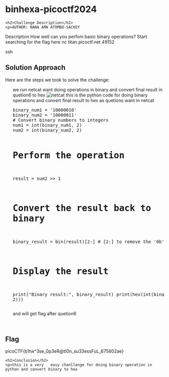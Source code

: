 
<!DOCTYPE html>
<html>
 
<body>
    <h1>binhexa-picoctf2024</h1>

    <h2>Challenge Description</h2>
    <p>AUTHOR: NANA AMA ATOMBO-SACKEY

Description
How well can you perfom basic binary operations?
Start searching for the flag here nc titan.picoctf.net 49152
</p>
ssh
    <h2>Solution Approach</h2>
    <p>Here are the steps we took to solve the challenge:</p>
    <ol>
we run netcat want doing operations in binary and convert final result in quetion6 to hex
 <img src=" https://phantom1ss.github.io/blog/2024/pico2024/binhexa/netcat.png" alt="netcat" class="inline"/>
  this is  the python code for doing binary operations and convert final result to hex as quetions want in netcat 
<pre>
binary_num1 = '10000010'
binary_num2 = '10000011'
# Convert binary numbers to integers
num1 = int(binary_num1, 2)
num2 = int(binary_num2, 2)

# Perform the operation
result = num2 >> 1

# Convert the result back to binary
binary_result = bin(result)[2:]  # [2:] to remove the '0b' prefix

# Display the result
print("Binary result:", binary_result)
print(hex(int(binary_result, 2)))
</pre>
 and will get flag after quetion6
     </ol>
<br>
    <h2>Flag</h2>
    <p class="flag">  picoCTF{b1tw^3se_0p3eR@tI0n_su33essFuL_675602ae}

</p>

    <h2>Conclusion</h2>
    <p>this is a very   easy chanllenge for doing binary operation in python and convert binary to hex
</body>
</html>


